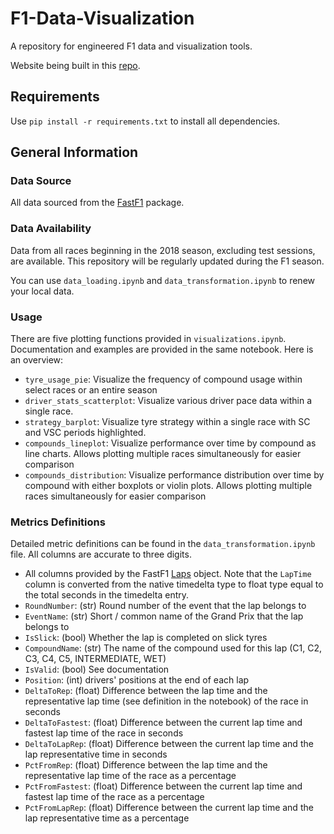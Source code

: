 # F1-Data-Visualization

A repository for engineered F1 data and visualization tools.

Website being built in this [repo](https://github.com/brianmakesthings/F1-Web-Server.git).

## Requirements

Use `pip install -r requirements.txt` to install all dependencies.

## General Information

### Data Source

All data sourced from the [FastF1](https://github.com/theOehrly/Fast-F1) package.

### Data Availability

Data from all races beginning in the 2018 season, excluding test sessions, are available. This repository will be regularly updated during the F1 season.

You can use `data_loading.ipynb` and `data_transformation.ipynb` to renew your local data.

### Usage

There are five plotting functions provided in `visualizations.ipynb`. Documentation and examples are provided in the same notebook. Here is an overview:

- `tyre_usage_pie`: Visualize the frequency of compound usage within select races or an entire season
- `driver_stats_scatterplot`: Visualize various driver pace data within a single race.
- `strategy_barplot`: Visualize tyre strategy within a single race with SC and VSC periods highlighted.
- `compounds_lineplot`: Visualize performance over time by compound as line charts. Allows plotting multiple races simultaneously for easier comparison
- `compounds_distribution`: Visualize performance distribution over time by compound with either boxplots or violin plots. Allows plotting multiple races simultaneously for easier comparison

### Metrics Definitions

Detailed metric definitions can be found in the `data_transformation.ipynb` file. All columns are accurate to three digits.

- All columns provided by the FastF1 [Laps](https://theoehrly.github.io/Fast-F1/core.html?highlight=session#fastf1.core.Laps) object. Note that the `LapTime` column is converted from the native timedelta type to float type equal to the total seconds in the timedelta entry.
- `RoundNumber`: (str) Round number of the event that the lap belongs to
- `EventName`: (str) Short / common name of the Grand Prix that the lap belongs to
- `IsSlick`: (bool) Whether the lap is completed on slick tyres
- `CompoundName`: (str) The name of the compound used for this lap (C1, C2, C3, C4, C5, INTERMEDIATE, WET)
- `IsValid`: (bool) See documentation
- `Position`: (int) drivers' positions at the end of each lap
- `DeltaToRep`: (float) Difference between the lap time and the representative lap time (see definition in the notebook) of the race in seconds
- `DeltaToFastest`: (float) Difference between the current lap time and fastest lap time of the race in seconds
- `DeltaToLapRep`: (float) Difference between the current lap time and the lap representative time in seconds
- `PctFromRep`: (float) Difference between the lap time and the representative lap time of the race as a percentage
- `PctFromFastest`: (float) Difference between the current lap time and fastest lap time of the race as a percentage
- `PctFromLapRep`: (float) Difference between the current lap time and the lap representative time as a percentage
